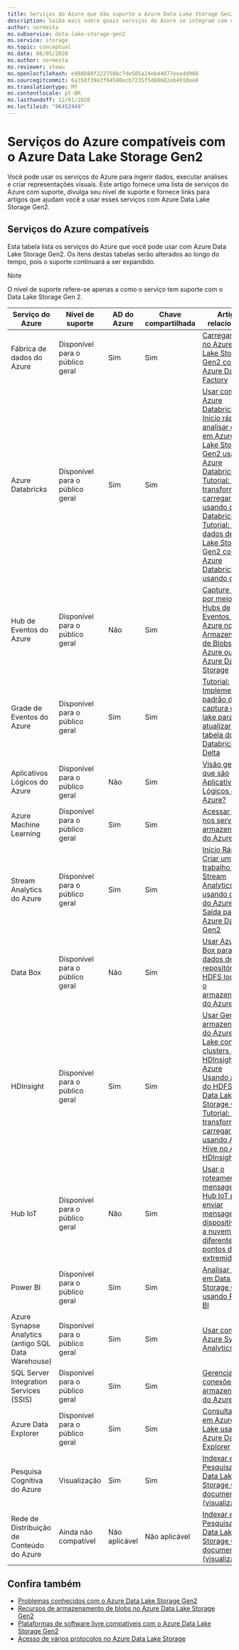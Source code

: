 ```yaml
---
title: Serviços do Azure que dão suporte a Azure Data Lake Storage Gen2 | Microsoft Docs
description: Saiba mais sobre quais serviços do Azure se integram com o Azure Data Lake Storage Gen2
author: normesta
ms.subservice: data-lake-storage-gen2
ms.service: storage
ms.topic: conceptual
ms.date: 08/05/2020
ms.author: normesta
ms.reviewer: stewu
ms.openlocfilehash: e988b88f222750bc7de505a24eb44877eea4d966
ms.sourcegitcommit: 6a350f39e2f04500ecb7235f5d88682eb4910ae8
ms.translationtype: MT
ms.contentlocale: pt-BR
ms.lasthandoff: 12/01/2020
ms.locfileid: "96452449"
---
```

# <a name="azure-services-that-support-azure-data-lake-storage-gen2"></a>Serviços do Azure compatíveis com o Azure Data Lake Storage Gen2

Você pode usar os serviços do Azure para ingerir dados, executar análises e criar representações visuais. Este artigo fornece uma lista de serviços do Azure com suporte, divulga seu nível de suporte e fornece links para artigos que ajudam você a usar esses serviços com Azure Data Lake Storage Gen2.

## <a name="supported-azure-services"></a>Serviços do Azure compatíveis

Esta tabela lista os serviços do Azure que você pode usar com Azure Data Lake Storage Gen2. Os itens destas tabelas serão alterados ao longo do tempo, pois o suporte continuará a ser expandido.

> [!NOTE]
> O nível de suporte refere-se apenas a como o serviço tem suporte com o Data Lake Storage Gen 2.

|Serviço do Azure |Nível de suporte |AD do Azure |Chave compartilhada| Artigos relacionados |
|---------------|-------------------|---|---|---|
|Fábrica de dados do Azure|Disponível para o público geral|Sim|Sim|[Carregar dados no Azure Data Lake Storage Gen2 com o Azure Data Factory](../../data-factory/load-azure-data-lake-storage-gen2.md?toc=%2fazure%2fstorage%2fblobs%2ftoc.json)|
|Azure Databricks|Disponível para o público geral|Sim|Sim|[Usar com o Azure Databricks](https://docs.azuredatabricks.net/data/data-sources/azure/azure-datalake-gen2.html) <br> [Início rápido: analisar dados em Azure Data Lake Storage Gen2 usando Azure Databricks](data-lake-storage-quickstart-create-databricks-account.md) <br>[Tutorial: Extrair, transformar e carregar dados usando o Azure Databricks](/azure/databricks/scenarios/databricks-extract-load-sql-data-warehouse) <br>[Tutorial: acessar dados de Data Lake Storage Gen2 com Azure Databricks usando o Spark](data-lake-storage-use-databricks-spark.md)|
|Hub de Eventos do Azure|Disponível para o público geral|Não|Sim|[Capture eventos por meio dos Hubs de Eventos do Azure no Armazenamento de Blobs do Azure ou no Azure Data Lake Storage](../../event-hubs/event-hubs-capture-overview.md)|
|Grade de Eventos do Azure|Disponível para o público geral|Sim|Sim|[Tutorial: Implementar o padrão de captura do data lake para atualizar uma tabela do Databricks Delta](data-lake-storage-events.md)|
|Aplicativos Lógicos do Azure|Disponível para o público geral|Não|Sim|[Visão geral – O que são Aplicativos Lógicos do Azure?](../../logic-apps/logic-apps-overview.md)|
|Azure Machine Learning|Disponível para o público geral|Sim|Sim|[Acessar dados nos serviços de armazenamento do Azure](../../machine-learning/how-to-access-data.md)|
|Stream Analytics do Azure|Disponível para o público geral|Sim|Sim|[Início Rápido: Criar um trabalho do Stream Analytics usando o portal do Azure](../../stream-analytics/stream-analytics-quick-create-portal.md) <br> [Saída para Azure Data Lake Gen2](../../stream-analytics/stream-analytics-define-outputs.md)|
|Data Box|Disponível para o público geral|Não|Sim|[Usar Azure Data Box para migrar dados de um repositório HDFS local para o armazenamento do Azure](data-lake-storage-migrate-on-premises-hdfs-cluster.md)|
|HDInsight |Disponível para o público geral|Sim|Sim|[Usar Gen2 de armazenamento do Azure Data Lake com clusters de HDInsight do Azure](../../hdinsight/hdinsight-hadoop-use-data-lake-storage-gen2.md?toc=%2fazure%2fstorage%2fblobs%2ftoc.json)<br>[Usando a CLI do HDFS com o Data Lake Storage Gen2](data-lake-storage-use-hdfs-data-lake-storage.md) <br>[Tutorial: extrair, transformar e carregar dados usando Apache Hive no Azure HDInsight](data-lake-storage-tutorial-extract-transform-load-hive.md)|
|Hub IoT |Disponível para o público geral|Não|Sim|[Usar o roteamento de mensagens do Hub IoT para enviar mensagens do dispositivo para a nuvem para diferentes pontos de extremidade](../../iot-hub/iot-hub-devguide-messages-d2c.md)|
|Power BI|Disponível para o público geral|Sim|Sim|[Analisar dados em Data Lake Storage Gen2 usando Power BI](/power-query/connectors/datalakestorage)|
|Azure Synapse Analytics (antigo SQL Data Warehouse)|Disponível para o público geral|Sim|Sim|[Usar com o Azure Synapse Analytics](../../azure-sql/database/vnet-service-endpoint-rule-overview.md?toc=%2fazure%2fstorage%2fblobs%2ftoc.json)|
|SQL Server Integration Services (SSIS)|Disponível para o público geral|Sim|Sim|[Gerenciador de conexões do armazenamento do Azure](/sql/integration-services/connection-manager/azure-storage-connection-manager?view=sql-server-2017)|
|Azure Data Explorer|Disponível para o público geral|Sim|Sim|[Consultar dados em Azure Data Lake usando o Azure Data Explorer](/azure/data-explorer/data-lake-query-data)|
|Pesquisa Cognitiva do Azure|Visualização|Sim|Sim|[Indexar e Pesquisar Azure Data Lake Storage Gen2 documentos (visualização)](../../search/search-howto-index-azure-data-lake-storage.md)|
|Rede de Distribuição de Conteúdo do Azure|Ainda não compatível|Não aplicável|Não aplicável|[Indexar e Pesquisar Azure Data Lake Storage Gen2 documentos (visualização)](../../cdn/cdn-overview.md)|

## <a name="see-also"></a>Confira também

- [Problemas conhecidos com o Azure Data Lake Storage Gen2](data-lake-storage-known-issues.md)
- [Recursos de armazenamento de blobs no Azure Data Lake Storage Gen2](data-lake-storage-supported-blob-storage-features.md)
- [Plataformas de software livre compatíveis com o Azure Data Lake Storage Gen2](data-lake-storage-supported-open-source-platforms.md)
- [Acesso de vários protocolos no Azure Data Lake Storage](data-lake-storage-multi-protocol-access.md)